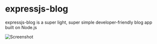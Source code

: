 # expressjs-blog

expressjs-blog is a super light, super simple developer-friendly blog app built on Node.js

![Screenshot](https://github.com/csanz/plumajs/raw/master/public/images/sample.png)


